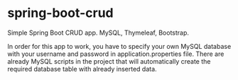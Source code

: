 # spring-boot-crud
Simple Spring Boot CRUD app. MySQL, Thymeleaf, Bootstrap.

In order for this app to work, you have to specify your own MySQL database with your username and password in application.properties file. 
There are already MySQL scripts in the project that will automatically create the required database table with already inserted data.

